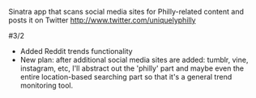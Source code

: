 Sinatra app that scans social media sites for Philly-related content and posts it on Twitter
http://www.twitter.com/uniquelyphilly

#3/2
 * Added Reddit trends functionality
 * New plan: after additional social media sites are added: tumblr, vine, instagram, etc, I'll abstract out the 'philly' part and maybe even the entire location-based searching part so that it's a general trend monitoring tool.
